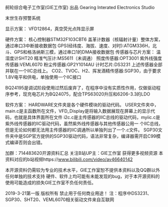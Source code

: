 舸轮综合电子工作室(GIE工作室)        出品
Gearing Interated Electronics Studio

末世生存预警系统

显示方案：
VFD12864，真空荧光点阵显示屏

硬件方案：
核心控制器STM32F103CBT6
盖革计数器（核辐射计量）整体方案，通过串口3中断接收数据包
GPS(经纬度、海拔、速度、对时):ATGM336H，北斗、GPS和格洛纳斯三模，通过串口1的DMA接收数据包
传感器与芯片方案：
温湿度计SHT20
精准气压计:MS5611（未调通）
照度传感器:OPT3001
紫外线强度传感器:VEML6070
粉尘传感器:GP2Y1014AU
计时芯片:DS3231
上述传感器全部并联在一个IIC总线上。
CO2、TVOC、H2、挥发酒精传感器:SGP30，由于要求1.8V电平和供电，单独使用一个IIC接口

BQ24195是调试阶段使用过然后废弃了，在程序中没有实质性作用，仅做驱动程序参考，现充电芯片为BQ24075，配合TPS63020升压和6206-3.3的LDO

软件方案：
HARDWARE文件夹是各个硬件模块的驱动代码。
USER文件夹中，main.c是主函数所在文件，VFD_Display是将输入数据展现在屏幕上的显示代码，也就是具体界面所在文件
i2c.c是主传感器的IIC总线的驱动代码，myiic.c是紫外线传感器的IIC驱动代码，虽然紫外线传感器与其他传感器公用一
个IIC总线，但是无论如何都无法用主传感器的IIC调通所以单独列出了一个.c文件。
SGP30文件夹中是SGP官方提供的SGP30驱动代码，语法非常复杂，编译器需开启C99模式编译否则会出错。

加群：714483620开源资料汇总
关注B站UP主：GIE工作室 获得更多视频资源
本资料对应的b站视频https://www.bilibili.com/video/av46640142

本开源资料仍需较为专业的技术水平，GIE工作室恕不提供本资料以及QQ群以外任何单独的技术支持
硬件、软件上均可能有未能发现的bug，对于本开源资料的使用可能造成的损失GIE工作室不负任何责任。

2019-3-21第一版
版权所有 禁止用于任何商业用途！
注：程序中DS3231、SGP30、SHT20、VEML6070相关驱动文件来自互联网
